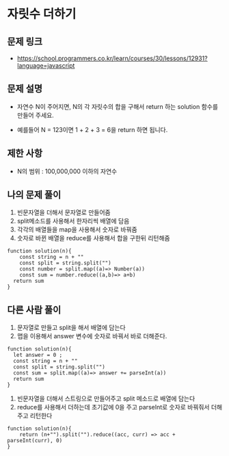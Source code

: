# 자릿수 더하기 

## 문제 링크

- https://school.programmers.co.kr/learn/courses/30/lessons/12931?language=javascript

## 문제 설명

- 자연수 N이 주어지면, N의 각 자릿수의 합을 구해서 return 하는 solution 함수를 만들어 주세요.

- 예를들어 N = 123이면 1 + 2 + 3 = 6을 return 하면 됩니다.

## 제한 사항

- N의 범위 : 100,000,000 이하의 자연수

## 나의 문제 풀이

1. 빈문자열을 더해서 문자열로 만들어줌
2. split메소드를 사용해서 한자리씩 배열에 담음 
3. 각각의 배열들을 map을 사용해서 숫자로 바꿔줌
4. 숫자로 바뀐 배열을 reduce를 사용해서 합을 구한뒤 리턴해줌

```Js
function solution(n){
    const string = n + ""
    const split = string.split("")
    const number = split.map((a)=> Number(a))
    const sum = number.reduce((a,b)=> a+b)
  return sum
}

```


## 다른 사람 풀이 

1. 문자열로 만들고 split을 해서 배열에 담는다
2. 맵을 이용해서 answer 변수에 숫자로 바꿔서 바로 더해준다.

```Js
function solution(n){
  let answer = 0 ;
  const string = n + ""
  const split = string.split("")
  const sum = split.map((a)=> answer += parseInt(a))
  return sum
}

```
1. 빈문자열을 더해서 스트링으로 만들어주고 split 메소드로 배열에 담는다
2. reduce를 사용해서 더하는데 초기값에 0을 주고 parseInt로 숫자로 바꿔줘서 더해주고 리턴한다

```Js
function solution(n){
    return (n+"").split("").reduce((acc, curr) => acc + parseInt(curr), 0)
}

```

